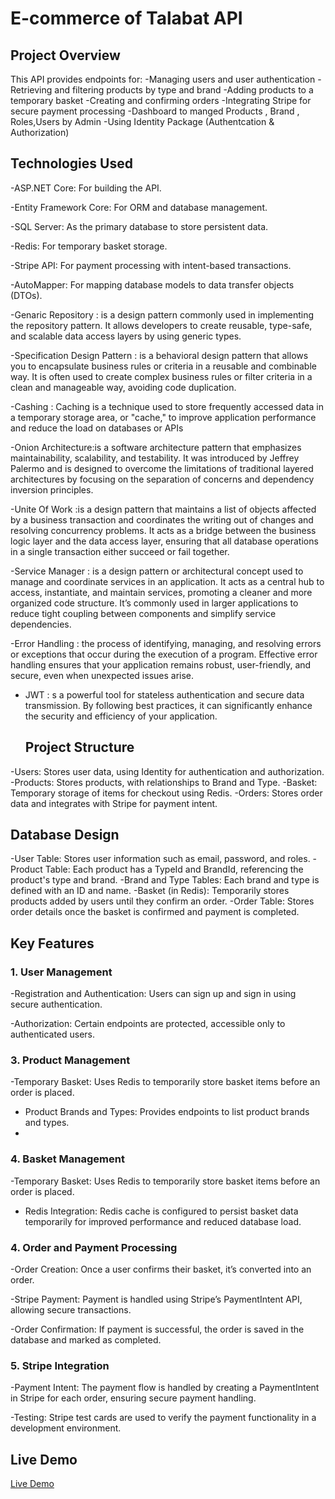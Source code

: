 # E-commerce of Talabat API
## Project Overview
This API provides endpoints for:
-Managing users and user authentication
-Retrieving and filtering products by type and brand
-Adding products to a temporary basket
-Creating and confirming orders
-Integrating Stripe for secure payment processing
-Dashboard to manged Products , Brand , Roles,Users by Admin
-Using Identity Package (Authentcation & Authorization)
## Technologies Used
-ASP.NET Core: For building the API.

-Entity Framework Core: For ORM and database management.

-SQL Server: As the primary database to store persistent data.

-Redis: For temporary basket storage.

-Stripe API: For payment processing with intent-based transactions.

-AutoMapper: For mapping database models to data transfer objects (DTOs).

-Genaric Repository : is a design pattern commonly used in implementing the repository pattern. It allows developers to create reusable, type-safe, and scalable data access layers by using generic types.

-Specification Design Pattern : is a behavioral design pattern that allows you to encapsulate business rules or criteria in a reusable and combinable way. It is often used to create complex business rules or filter criteria in a clean and manageable way, avoiding code duplication.

-Cashing : Caching is a technique used to store frequently accessed data in a temporary storage area, or "cache," to improve application performance and reduce the load on databases or APIs

-Onion Architecture:is a software architecture pattern that emphasizes maintainability, scalability, and testability. It was introduced by Jeffrey Palermo and is designed to overcome the limitations of traditional layered architectures by focusing on the separation of concerns and dependency inversion principles.
 
 -Unite Of Work :is a design pattern that maintains a list of objects affected by a business transaction and coordinates the writing out of changes and resolving concurrency problems. It acts as a bridge between the business logic layer and the data access layer, ensuring that all database operations in a single transaction either succeed or fail together.
 
-Service Manager : is a design pattern or architectural concept used to manage and coordinate services in an application. It acts as a central hub to access, instantiate, and maintain services, promoting a cleaner and more organized code structure. It’s commonly used in larger applications to reduce tight coupling between components and simplify service dependencies.
 
 -Error Handling : the process of identifying, managing, and resolving errors or exceptions that occur during the execution of a program. Effective error handling ensures that your application remains robust, user-friendly, and secure, even when unexpected issues arise.
 
- JWT : s a powerful tool for stateless authentication and secure data transmission. By following best practices, it can significantly enhance the security and efficiency of your application.

  ## Project Structure
-Users: Stores user data, using Identity for authentication and authorization.
-Products: Stores products, with relationships to Brand and Type.
-Basket: Temporary storage of items for checkout using Redis.
-Orders: Stores order data and integrates with Stripe for payment intent.

## Database Design
-User Table: Stores user information such as email, password, and roles.
-Product Table: Each product has a TypeId and BrandId, referencing the product's type and brand.
-Brand and Type Tables: Each brand and type is defined with an ID and name.
-Basket (in Redis): Temporarily stores products added by users until they confirm an order.
-Order Table: Stores order details once the basket is confirmed and payment is completed.

## Key Features
### 1. User Management
-Registration and Authentication: Users can sign up and sign in using secure authentication.

-Authorization: Certain endpoints are protected, accessible only to authenticated users.

### 3. Product Management
-Temporary Basket: Uses Redis to temporarily store basket items before an order is placed.

- Product Brands and Types: Provides endpoints to list product brands and types.
- 
### 4. Basket Management
-Temporary Basket: Uses Redis to temporarily store basket items before an order is placed.

- Redis Integration: Redis cache is configured to persist basket data temporarily for improved performance and reduced database load.

### 4. Order and Payment Processing
-Order Creation: Once a user confirms their basket, it’s converted into an order.

-Stripe Payment: Payment is handled using Stripe’s PaymentIntent API, allowing secure transactions.

-Order Confirmation: If payment is successful, the order is saved in the database and marked as completed.

### 5. Stripe Integration
   -Payment Intent: The payment flow is handled by creating a PaymentIntent in Stripe for each order, ensuring secure payment handling.
   
   -Testing: Stripe test cards are used to verify the payment functionality in a development environment.
   

## Live Demo
[Live Demo](https://www.linkedin.com/posts/mohamed-hamdy-190b5b228_aspnet-webapis-ecommerce-activity-7273545399485804544-djkv?utm_source=share&utm_medium=member_desktop)


  









